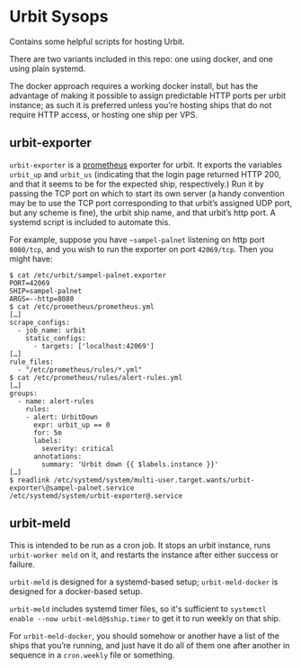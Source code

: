 # Urbit Sysops

Contains some helpful scripts for hosting Urbit.

There are two variants included in this repo: one using docker, and one using plain systemd.

The docker approach requires a working docker install, but has the advantage of making it possible to assign predictable HTTP ports per urbit instance; as such it is preferred unless you’re hosting ships that do not require HTTP access, or hosting one ship per VPS.

## urbit-exporter

`urbit-exporter` is a [prometheus](https://prometheus.io/) exporter for urbit. It exports the variables `urbit_up` and `urbit_us` (indicating that the login page returned HTTP 200, and that it seems to be for the expected ship, respectively.) Run it by passing the TCP port on which to start its own server (a handy convention may be to use the TCP port corresponding to that urbit’s assigned UDP port, but any scheme is fine), the urbit ship name, and that urbit’s http port. A systemd script is included to automate this.

For example, suppose you have `~sampel-palnet` listening on http port `8080/tcp`, and you wish to run the exporter on port `42069/tcp`. Then you might have:

```console
$ cat /etc/urbit/sampel-palnet.exporter
PORT=42069
SHIP=sampel-palnet
ARGS=--http=8080
$ cat /etc/prometheus/prometheus.yml
[…]
scrape_configs:
  - job_name: urbit
    static_configs:
      - targets: ['localhost:42069']
[…]
rule_files:
  - "/etc/prometheus/rules/*.yml"
$ cat /etc/prometheus/rules/alert-rules.yml
[…]
groups:
  - name: alert-rules
    rules:
    - alert: UrbitDown
      expr: urbit_up == 0
      for: 5m
      labels:
        severity: critical
      annotations:
        summary: 'Urbit down {{ $labels.instance }}'
[…]
$ readlink /etc/systemd/system/multi-user.target.wants/urbit-exporter\@sampel-palnet.service
/etc/systemd/system/urbit-exporter@.service
```

## urbit-meld

This is intended to be run as a cron job. It stops an urbit instance, runs `urbit-worker meld` on it, and restarts the instance after either success or failure.

`urbit-meld` is designed for a systemd-based setup; `urbit-meld-docker` is designed for a docker-based setup.

`urbit-meld` includes systemd timer files, so it's sufficient to `systemctl enable --now urbit-meld@$ship.timer` to get it to run weekly on that ship.

For `urbit-meld-docker`, you should somehow or another have a list of the ships that you’re running, and just have it do all of them one after another in sequence in a `cron.weekly` file or something.

